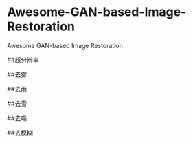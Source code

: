 # Awesome-GAN-based-Image-Restoration
Awesome GAN-based Image Restoration

##超分辨率



##去雾




##去雨



##去雪



##去噪



##去模糊
